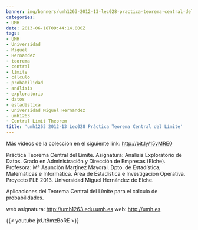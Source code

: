 ```yaml
---
banner: img/banners/umh1263-2012-13-lec028-practica-teorema-central-del-limite.jpg
categories:
- UMH
date: 2013-06-18T09:44:14.000Z
tags:
- UMH
- Universidad
- Miguel
- Hernandez
- teorema
- central
- límite
- cálculo
- probabilidad
- análisis
- exploratorio
- datos
- estadística
- Universidad Miguel Hernandez
- umh1263
- Central Limit Theorem
title: 'umh1263 2012-13 Lec028 Práctica Teorema Central del Límite'
---
```


Más vídeos de la colección en el siguiente link: http://bit.ly/15vMRE0

Práctica Teorema Central del Límite.
Asignatura: Análisis Exploratorio de Datos.
Grado en Administración y Dirección de Empresas (Elche).
Profesora: Mª Asunción Martínez Mayoral.
Dpto. de Estadística, Matemáticas e Informática.
Área de Estadística e Investigación Operativa.
Proyecto PLE 2013. Universidad Miguel Hernández de Elche.

Aplicaciones del Teorema Central del Límite para el cálculo de probabilidades.

web asignatura: http://umh1263.edu.umh.es
web: http://umh.es

{{< youtube jxUt8mzBoRE >}}
